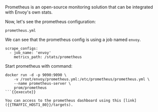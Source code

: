 Prometheus is an open-source monitoring solution that can be integrated with Envoy's own stats.

Now, let's see the prometheus configuration:

`prometheus.yml`

We can see that the prometheus config is using a job named  `envoy`.

```
scrape_configs:
  - job_name: 'envoy'
    metrics_path: /stats/prometheus
```

Start prometheus with command:

```
docker run -d -p 9090:9090 \
    -v /root/envoy/prometheus.yml:/etc/prometheus/prometheus.yml \
    --name prometheus-server \
    prom/prometheus
```{{execute}}

You can access to the prometheus dashboard using this [link]({{TRAFFIC_HOST1_80}}/targets).

